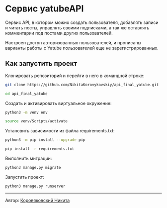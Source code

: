 # Сервис yatubeAPI

Сервис API, в котором можно создать пользователя, добавлять записи и читать посты, управлять своими подписками, а так же оставлять комментарии под постами других пользователей.

Настроен доступ авторизованных пользователей, и прописаны варианты работы с Yatube пользователей еще не зарегистрированных.

## Как запустить проект

Клонировать репозиторий и перейти в него в командной строке:

```bash
git clone https://github.com/NikitaKorovykovskiy/api_final_yatube.git
```

```bash
cd api_final_yatube
```

Cоздать и активировать виртуальное окружение:

```bash
python3 -m venv env
```

```bash
source venv/Scripts/activate
```

Установить зависимости из файла requirements.txt:

```bash
python3 -m pip install --upgrade pip
```

```bash
pip install -r requirements.txt
```

Выполнить миграции:

```bash
python3 manage.py migrate
```

Запустить проект:

```bash
python3 manage.py runserver
```

---

Автор: [Коровяковский Никита](https://github.com/NikitaKorovykovskiy)
